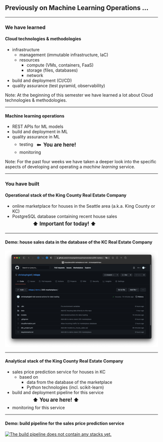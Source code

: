 ## Previously on Machine Learning Operations &hellip;

---

### We have learned

#### Cloud technologies &amp; methodologies

- infrastructure
    - management (immutable infrastructure, IaC)
    - resources
        - compute (VMs, containers, FaaS)
        - storage (files, databases)
        - network
- build and deployment (CI/CD)
- quality assurance (test pyramid, observability)

Note: At the beginning of this semester we have learned a lot about Cloud technologies &amp; methodologies.

---

#### Machine learning operations

<ul>
    <li>REST APIs for ML models</li>
    <li>build and deployment in ML</li>
    <li>quality assurance in ML
        <ul>
            <li>testing
              <strong class="fragment"
                      data-fragment-index="1"
                      style="font-size:1.2em; line-height:2em; margin:0.3em; position:relative; top:0.11em">
                <span class="fragment highlight-red" data-fragment-index="1">
                    &thinsp;⬅&nbsp;&nbsp;You are here!
                </span>
              </strong>
            </li>
            <li>monitoring</li>
        </ul>
    </li>
</ul>

Note: For the past four weeks we have taken a deeper look into the
specific aspects of developing and operating a _machine learning_ service.

---

### You have built

#### Operational stack of the King County Real Estate Company

- online marketplace for houses in the Seattle area (a.k.a. King County or KC)
- PostgreSQL database containing recent house sales<br/>
    <strong class="fragment" data-fragment-index="2" style="font-size:1.2em; line-height:2em; margin-left:4em">
        <span class="fragment highlight-red" data-fragment-index="2">⬆&nbsp;Important for today!&nbsp;⬆</span>
    </strong>
---

#### Demo: house sales data in the database of the KC Real Estate Company

[![The operational stack contains different versions of the house sales data.](images/operational-stack.png)](https://github.com/christophgietl/mlops/tree/main/demo/200-marketplace)

---

#### Analytical stack of the King County Real Estate Company

<ul>
    <li>
        <span class="fragment highlight-blue" data-fragment-index="1">sales price prediction service</span>
        for houses in KC
        <ul>
            <li>based on
                <ul>
                    <li>data from the database of the marketplace</li>
                    <li>Python technologies (incl. scikit-learn)</li>
                </ul>
            </li>
        </ul>
    </li>
    <li>
        build and deployment pipeline for this service<br/>
        <strong class="fragment" data-fragment-index="2" style="font-size:1.2em; line-height:2em; margin-left:4em">
            <span class="fragment highlight-red" data-fragment-index="2">⬆&nbsp;You are here!&nbsp;⬆</span>
        </strong>
    <li>monitoring for this service</li>
</ul>

---

#### Demo: build pipeline for the sales price prediction service

[![The build pipeline does not contain any stacks yet.](images/analytical-stack.png)](https://github.com/christophgietl/mlops/tree/main/demo/300-analytics)
